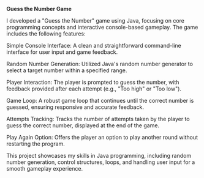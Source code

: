 **Guess the Number Game**

I developed a "Guess the Number" game using Java, focusing on core programming concepts and interactive console-based gameplay. The game includes the following features:

Simple Console Interface: A clean and straightforward command-line interface for user input and game feedback.

Random Number Generation: Utilized Java's random number generator to select a target number within a specified range.

Player Interaction: The player is prompted to guess the number, with feedback provided after each attempt (e.g., "Too high" or "Too low").

Game Loop: A robust game loop that continues until the correct number is guessed, ensuring responsive and accurate feedback.

Attempts Tracking: Tracks the number of attempts taken by the player to guess the correct number, displayed at the end of the game.

Play Again Option: Offers the player an option to play another round without restarting the program.

This project showcases my skills in Java programming, including random number generation, control structures, loops, and handling user input for a smooth gameplay experience.
